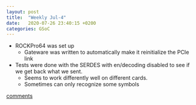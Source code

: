 ```yaml
---
layout: post
title:  "Weekly Jul-4"
date:   2020-07-26 23:40:15 +0200
categories: GSoC
---
```

- ROCKPro64 was set up
	- Gateware was written to automatically make it reinitialize the PCIe link
- Tests were done with the SERDES with en/decoding disabled to see if we get back what we sent.
	- Seems to work differently well on different cards.
	- Sometimes can only recognize some symbols

[comments][comments]

[git]: https://github.com/ECP5-PCIe/ECP5-PCIe
[Comments]: https://github.com/ECP5-PCIe/ECP5-PCIe.github.io/issues/29